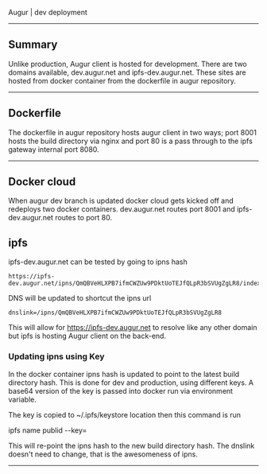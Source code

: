 Augur | dev deployment

___
## Summary

Unlike production, Augur client is hosted for development. There are two domains available, dev.augur.net and ipfs-dev.augur.net. These sites are hosted from docker container from the dockerfile in augur repository. 

___

## Dockerfile

The dockerfile in augur repository hosts augur client in two ways; port 8001 hosts the build directory via nginx and port 80 is a pass through to the ipfs gateway internal port 8080.

___

## Docker cloud

When augur dev branch is updated docker cloud gets kicked off and redeploys two docker containers. dev.augur.net routes port 8001 and ipfs-dev.augur.net routes to port 80.

## ipfs 

ipfs-dev.augur.net can be tested by going to ipns hash

    https://ipfs-dev.augur.net/ipns/QmQBVeHLXPB7ifmCWZUw9PDktUoTEJfQLpR3bSVUgZgLR8/index.html

DNS will be updated to shortcut the ipns url 

    dnslink=/ipns/QmQBVeHLXPB7ifmCWZUw9PDktUoTEJfQLpR3bSVUgZgLR8

This will allow for https://ipfs-dev.augur.net to resolve like any other domain but ipfs is hosting Augur client on the back-end.


### Updating ipns using Key

In the docker container ipns hash is updated to point to the latest build directory hash. This is done for dev and production, using different keys. A base64 version of the key is passed into docker run via environment variable.

The key is copied to ~/.ipfs/keystore location then this command is run 

  ipfs name  publid --key=<key name> <new build hash>


This will re-point the ipns hash to the new build directory hash. The dnslink doesn't need to change, that is the awesomeness of ipns.

---
